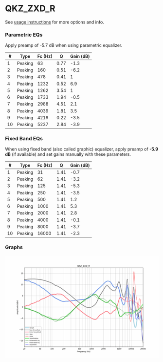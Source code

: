 # QKZ_ZXD_R
See [usage instructions](https://github.com/jaakkopasanen/AutoEq#usage) for more options and info.

### Parametric EQs
Apply preamp of -5.7 dB when using parametric equalizer.

|   # | Type    |   Fc (Hz) |    Q |   Gain (dB) |
|-----|---------|-----------|------|-------------|
|   1 | Peaking |        63 | 0.77 |        -1.3 |
|   2 | Peaking |       160 | 0.51 |        -6.2 |
|   3 | Peaking |       478 | 0.41 |         1   |
|   4 | Peaking |      1232 | 0.52 |         6.9 |
|   5 | Peaking |      1262 | 3.54 |         1   |
|   6 | Peaking |      1733 | 1.94 |        -0.5 |
|   7 | Peaking |      2988 | 4.51 |         2.1 |
|   8 | Peaking |      4039 | 1.81 |         3.5 |
|   9 | Peaking |      4219 | 0.22 |        -3.5 |
|  10 | Peaking |      5237 | 2.84 |        -3.9 |

### Fixed Band EQs
When using fixed band (also called graphic) equalizer, apply preamp of **-5.9 dB** (if available) and set gains manually with these parameters.

|   # | Type    |   Fc (Hz) |    Q |   Gain (dB) |
|-----|---------|-----------|------|-------------|
|   1 | Peaking |        31 | 1.41 |        -0.7 |
|   2 | Peaking |        62 | 1.41 |        -3.2 |
|   3 | Peaking |       125 | 1.41 |        -5.3 |
|   4 | Peaking |       250 | 1.41 |        -3.5 |
|   5 | Peaking |       500 | 1.41 |         1.2 |
|   6 | Peaking |      1000 | 1.41 |         5.3 |
|   7 | Peaking |      2000 | 1.41 |         2.8 |
|   8 | Peaking |      4000 | 1.41 |        -0.1 |
|   9 | Peaking |      8000 | 1.41 |        -3.7 |
|  10 | Peaking |     16000 | 1.41 |        -2.3 |

### Graphs
![](./QKZ_ZXD_R.png)
